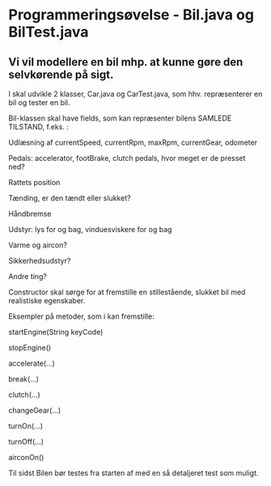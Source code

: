 # Programmeringsøvelse - Bil.java og BilTest.java
## Vi vil modellere en bil mhp. at kunne gøre den selvkørende på sigt. 

I skal udvikle 2 klasser, Car.java og CarTest.java, som hhv. repræsenterer en bil og tester en bil. 

Bil-klassen skal have fields, som kan repræsenter bilens SAMLEDE TILSTAND, f.eks. : 





Udlæsning af currentSpeed, currentRpm, maxRpm, currentGear, odometer

Pedals: accelerator, footBrake, clutch pedals, hvor meget er de presset ned?

Rattets position

Tænding, er den tændt eller slukket?

Håndbremse

Udstyr: lys for og bag, vinduesviskere for og  bag

Varme og aircon?

Sikkerhedsudstyr?

Andre ting?

Constructor skal sørge for at fremstille en stillestående, slukket bil med realistiske egenskaber. 





Eksempler på metoder, som i kan fremstille:

startEngine(String keyCode)

stopEngine()

accelerate(...)

break(...)

clutch(...)

changeGear(...)

turnOn(...)

turnOff(...)

airconOn()


Til sidst   Bilen bør testes fra starten af med en så detaljeret test som muligt. 
